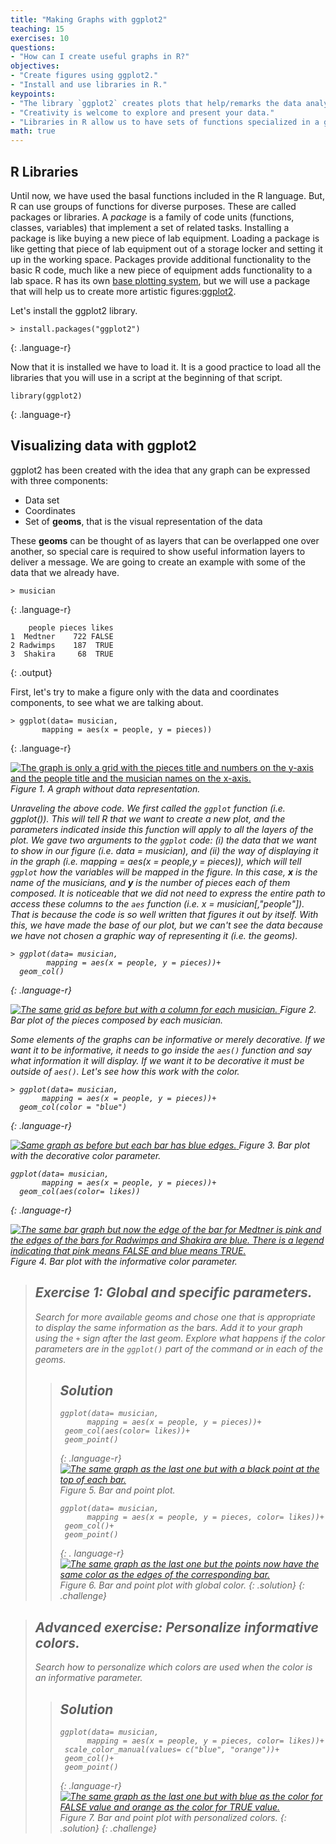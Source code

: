 ```yaml
---
title: "Making Graphs with ggplot2"
teaching: 15
exercises: 10
questions:
- "How can I create useful graphs in R?"
objectives:
- "Create figures using ggplot2."
- "Install and use libraries in R."
keypoints:
- "The library `ggplot2` creates plots that help/remarks the data analysis."
- "Creativity is welcome to explore and present your data."
- "Libraries in R allow us to have sets of functions specialized in a global purpose."
math: true
---
```


## R Libraries

Until now, we have used the basal functions included in the R language. But, R can use groups of functions for diverse purposes. These are called packages or libraries. A *package* is a family of code units (functions, classes, variables) that 
implement a set of related tasks. Installing a package is like buying a new piece of lab equipment. Loading a package is like getting that piece of lab equipment out of a storage locker and setting it up in the working space. Packages provide additional functionality to the basic R code, much like a new piece 
of equipment adds functionality to a lab space. R has its own [base plotting system](https://www.statmethods.net/graphs/index.html), but we will use a package that will help us to create more artistic figures:[ggplot2](https://www.statmethods.net/advgraphs/ggplot2.html).

Let's install the ggplot2 library.
~~~
> install.packages("ggplot2")
~~~
{: .language-r}

Now that it is installed we have to load it. It is a good practice to load all the libraries that you will use in a script at the beginning of that script.
~~~
library(ggplot2)
~~~
{: .language-r}

## Visualizing data with ggplot2

ggplot2 has been created with the idea that any graph can be expressed with three components:

* Data set
* Coordinates
* Set of **geoms**, that is the visual representation of the data 

These **geoms** can be thought of as layers that can be overlapped one over another, so special care 
is required to show useful information layers to deliver a message. We are going to create an 
example with some of the data that we already have. 
~~~
> musician
~~~
{: .language-r}

~~~
    people pieces likes
1  Medtner    722 FALSE
2 Radwimps    187  TRUE
3  Shakira     68  TRUE
~~~
{: .output}

First, let's try to make a figure only with the data and coordinates components, to see what we are talking about.
~~~
> ggplot(data= musician,
       mapping = aes(x = people, y = pieces))
~~~
{: .language-r}

<a href="{{ page.root }}/fig/R-04-01.png">
  <img src="{{ page.root }}/fig/R-04-01.png" alt=" The graph is only a grid with the pieces title and numbers on the y-axis and the people title and the musician names on the x-axis." />
</a>
<em> Figure 1. A graph without data representation. <em/>

Unraveling the above code. We first called the `ggplot` function (*i.e. ggplot()*). This will tell R that we want to 
create a new plot, and the parameters indicated inside this function will apply to all the layers of the plot. We 
gave two arguments to the `ggplot` code: (i) the data that we want to show in our figure (*i.e. data = musician*),
 and (ii) the way of displaying it in the graph (*i.e.* mapping = aes(x = people,y = pieces)),
which will tell `ggplot` how the variables will be mapped in the figure. In this case, **x** is the name of the 
musicians, and **y** is the number of pieces each of them composed. It is noticeable that we did not need to express the entire path to access
these columns to the `aes` function (*i.e.* x = musician[,"people"]). That is because the code is so well 
written that figures it out by itself. With this, we have made the base of our plot, but we can't see the data 
because we have not chosen a graphic way of representing it (_i.e._ the *geoms*).

~~~
> ggplot(data= musician,
        mapping = aes(x = people, y = pieces))+
  geom_col()
~~~
{: .language-r}

<a href="{{ page.root }}/fig/R-04-02.png">
  <img src="{{ page.root }}/fig/R-04-02.png" alt="The same grid as before but with a column for each musician." />
</a>
<em> Figure 2. Bar plot of the pieces composed by each musician. <em/>

Some elements of the graphs can be informative or merely decorative. If we want it to be informative, it needs to go 
inside the `aes()` function and say what information it will display. If we want it to be decorative it must be outside of `aes()`.
Let's see how this work with the color.

~~~
> ggplot(data= musician,
       mapping = aes(x = people, y = pieces))+
  geom_col(color = "blue")
~~~
{: .language-r}

<a href="{{ page.root }}/fig/R-04-03.png">
  <img src="{{ page.root }}/fig/R-04-03.png" alt="Same graph as before but each bar has blue edges." />
</a>
<em> Figure 3. Bar plot with the decorative color parameter.<em/>

~~~
ggplot(data= musician,
       mapping = aes(x = people, y = pieces))+
  geom_col(aes(color= likes))
~~~
{: .language-r}

<a href="{{ page.root }}/fig/R-04-04.png">
  <img src="{{ page.root }}/fig/R-04-04.png" alt="The same bar graph but now the edge of the bar for Medtner is pink and the edges of the bars for Radwimps and Shakira are blue. There is a legend indicating that pink means FALSE and blue means TRUE." />
</a>
<em> Figure 4. Bar plot with the informative color parameter. <em/>

>## Exercise 1: Global and specific parameters.
> 
> Search for more available geoms and chose one that is appropriate to display the same information as the bars. 
> Add it to your graph using the `+` sign after the last geom.
> Explore what happens if the color parameters are in the `ggplot()` part of the command or in each of the geoms.
>
>> ## Solution
>> ~~~
>> ggplot(data= musician,
>>       mapping = aes(x = people, y = pieces))+
>>  geom_col(aes(color= likes))+
>>  geom_point()
>> ~~~
>> {: .language-r}
>> <a href="{{ page.root }}/fig/R-04-05.png">
>>   <img src="{{ page.root }}/fig/R-04-05.png" alt="The same graph as the last one but with a black point at the top of each bar." />
>> </a>
>> <em> Figure 5. Bar and point plot. <em/>
>> 
>> ~~~
>> ggplot(data= musician,
>>       mapping = aes(x = people, y = pieces, color= likes))+
>>  geom_col()+
>>  geom_point()
>> ~~~
>> {: . language-r}
>> <a href="{{ page.root }}/fig/R-04-06.png">
>>   <img src="{{ page.root }}/fig/R-04-06.png" alt="The same graph as the last one but the points now have the same color as the edges of the corresponding bar." />
>> </a>
>> <em> Figure 6. Bar and point plot with global color. <em/>
> {: .solution}
{: .challenge} 

>## Advanced exercise: Personalize informative colors.
> 
> Search how to personalize which colors are used when the color is an informative parameter.
>> ## Solution
>> ~~~
>> ggplot(data= musician,
>>       mapping = aes(x = people, y = pieces, color= likes))+
>>  scale_color_manual(values= c("blue", "orange"))+
>>  geom_col()+
>>  geom_point()
>> ~~~
>> {: .language-r}
>> <a href="{{ page.root }}/fig/R-04-07.png">
>>   <img src="{{ page.root }}/fig/R-04-07.png" alt="The same graph as the last one but with blue as the color for FALSE value and orange as the color for TRUE value." />
>> </a>
>> <em> Figure 7. Bar and point plot with personalized colors. <em/>
> {: .solution}
{: .challenge} 
